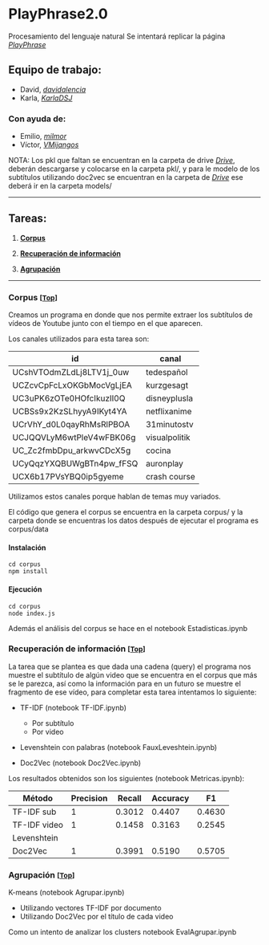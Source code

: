 # PlayPhrase2.0
Procesamiento del lenguaje natural
Se intentará replicar la página [*PlayPhrase*](https://www.playphrase.me/#/search) 

## Equipo de trabajo:
- David, [*davidalencia*](https://github.com/davidalencia)
- Karla, [*KarlaDSJ*](https://github.com/KarlaDSJ)

### Con ayuda de:
- Emilio, [*milmor*](https://github.com/milmor)
- Víctor, [*VMijangos*](https://github.com/VMijangos)

NOTA: Los pkl que faltan se encuentran en la carpeta de drive [*Drive*](https://drive.google.com/drive/folders/16JG81QA06SSf5Cpb2XEEdYcVZvgvhwqn?usp=sharing),  deberán descargarse y colocarse en la carpeta pkl/, y para le modelo de los subtítulos utilizando doc2vec se encuentran en la carpeta de [*Drive*](https://drive.google.com/drive/folders/1WW0oOUMTykjOjphmOCx5CPCcANEThWYm?usp=sharing) ese deberá ir en la carpeta models/


___

<a id="indice"></a>
## Tareas:

1. [**Corpus**](#corpus)

2. [**Recuperación de información**](#RI)

3. [**Agrupación**](#clusters)
___

<a id="corpus"></a>
### Corpus <small>[[Top](#indice)]</small>
Creamos un programa en donde que nos permite extraer los subtítulos de vídeos de Youtube junto con el tiempo en el que aparecen.

Los canales utilizados para esta tarea son:

|           id            |    canal      |
|-------------------------|---------------|
|UCshVTOdmZLdLj8LTV1j_0uw | tedespañol    |
|UCZcvCpFcLxOKGbMocVgLjEA | kurzgesagt    |
|UC3uPK6zOTe0HOfcIkuzII0Q | disneyplusla  |
|UCBSs9x2KzSLhyyA9IKyt4YA | netflixanime  |
|UCrVhY_d0L0qayRhMsRlPBOA | 31minutostv   |
|UCJQQVLyM6wtPleV4wFBK06g | visualpolitik |
|UC_Zc2fmbDpu_arkwvCDcX5g | cocina        |
|UCyQqzYXQBUWgBTn4pw_fFSQ | auronplay     |
|UCX6b17PVsYBQ0ip5gyeme   | crash course  |

Utilizamos estos canales porque hablan de temas muy variados.

El código que genera el corpus se encuentra en la carpeta corpus/ y la carpeta donde se encuentras los datos después de ejecutar el programa es corpus/data

#### Instalación 
```
cd corpus
npm install
```

#### Ejecución
```
cd corpus
node index.js
```

Además el análisis del corpus se hace en el notebook Estadisticas.ipynb

<a id="RI"></a>
### Recuperación de información <small>[[Top](#indice)]</small>
La tarea que se plantea es que dada una cadena (query) el programa nos muestre el subtítulo de algún video que se encuentra en el corpus que más se le parezca, así como la información para en un futuro se muestre el fragmento de ese vídeo, para completar esta tarea intentamos lo siguiente:

- TF-IDF (notebook TF-IDF.ipynb)
    - Por subtítulo
    - Por video

- Levenshtein con palabras (notebook FauxLeveshtein.ipynb)

- Doc2Vec (notebook Doc2Vec.ipynb)

Los resultados obtenidos son los siguientes (notebook Metricas.ipynb):

|   Método    | Precision | Recall | Accuracy |   F1   |
|-------------|-----------|--------|----------|--------|
|TF-IDF sub   |     1     | 0.3012 |  0.4407  | 0.4630 |
|TF-IDF video |     1     | 0.1458 |  0.3163  | 0.2545 |
|Levenshtein  |           |        |          |        |
|Doc2Vec      |     1     | 0.3991 |  0.5190  | 0.5705 |

<a id="clusters"></a>
### Agrupación <small>[[Top](#indice)]</small>

K-means (notebook Agrupar.ipynb)

- Utilizando vectores TF-IDF por documento
- Utilizando Doc2Vec por el título de cada video

Como un intento de analizar los clusters notebook EvalAgrupar.ipynb

